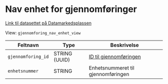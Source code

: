 # Nav enhet for gjennomføringer

[Link til datasettet på Datamarkedsplassen](https://data.ansatt.nav.no/dataproduct/48c6dab9-d236-4088-bb48-0a59007148c9/Arbeidsmarkedstiltak%20%28Valp%29/f8ca3bbd-d0f1-40d8-9443-2f91f8dd66c2)

View: `gjennomforing_nav_enhet_view`

| Feltnavn           | Type          | Beskrivelse                                     |
|--------------------|---------------|-------------------------------------------------|
| `gjennomforing_id` | STRING (UUID) | [ID til gjennomføringen](gjennomforing_view.md) |
| `enhetsnummer`     | STRING        | Enhetsnummeret til gjennomføringen              |
